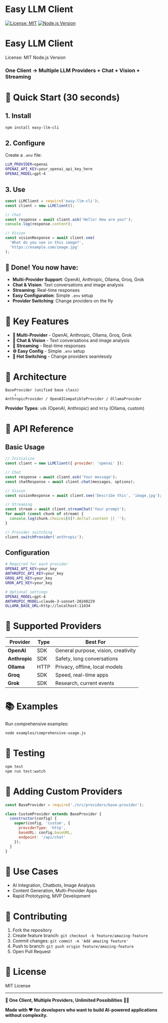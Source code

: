 # Easy LLM Client

[![License: MIT](https://img.shields.io/badge/License-MIT-yellow.svg)](https://opensource.org/licenses/MIT)
[![Node.js Version](https://img.shields.io/badge/node-%3E%3D16.0.0-brightgreen.svg)](https://nodejs.org/)


# Easy LLM Client

License: MIT Node.js Version

### **One Client → Multiple LLM Providers + Chat + Vision + Streaming**

# 🚀 **Quick Start (30 seconds)** 

## 1\. Install

```bash
npm install easy-llm-cli
```

## 2\. Configure

Create a `.env` file:

```bash
LLM_PROVIDER=openai
OPENAI_API_KEY=your_openai_api_key_here
OPENAI_MODEL=gpt-4
```

## 3\. Use

```javascript
const LLMClient = require('easy-llm-cli');
const client = new LLMClient();

// Chat
const response = await client.ask('Hello! How are you?');
console.log(response.content);

// Vision
const visionResponse = await client.see(
  'What do you see in this image?',
  'https://example.com/image.jpg'
);
```

## 🎉 Done! You now have:

* **Multi-Provider Support**: OpenAI, Anthropic, Ollama, Groq, Grok
* **Chat & Vision**: Text conversations and image analysis
* **Streaming**: Real-time responses
* **Easy Configuration**: Simple `.env` setup
* **Provider Switching**: Change providers on the fly

# 🌟 **Key Features** 

* **🔄 Multi-Provider** - OpenAI, Anthropic, Ollama, Groq, Grok
* **💬 Chat & Vision** - Text conversations and image analysis
* **📡 Streaming** - Real-time responses
* **⚙️ Easy Config** - Simple `.env` setup
* **🔧 Hot Switching** - Change providers seamlessly

# 📁 **Architecture** 

```
BaseProvider (unified base class)
    ↓
AnthropicProvider / OpenAICompatibleProvider / OllamaProvider
```

**Provider Types**: `sdk` (OpenAI, Anthropic) and `http` (Ollama, custom)

# 📝 **API Reference** 

## **Basic Usage**

```javascript
// Initialize
const client = new LLMClient({ provider: 'openai' });

// Chat
const response = await client.ask('Your message');
const chatResponse = await client.chat(messages, options);

// Vision
const visionResponse = await client.see('Describe this', 'image.jpg');

// Streaming
const stream = await client.streamChat('Your prompt');
for await (const chunk of stream) {
  console.log(chunk.choices[0]?.delta?.content || '');
}

// Provider switching
client.switchProvider('anthropic');
```

## **Configuration**

```bash
# Required for each provider
OPENAI_API_KEY=your_key
ANTHROPIC_API_KEY=your_key
GROQ_API_KEY=your_key
GROK_API_KEY=your_key

# Optional settings
OPENAI_MODEL=gpt-4
ANTHROPIC_MODEL=claude-3-sonnet-20240229
OLLAMA_BASE_URL=http://localhost:11434
```

# 🚀 **Supported Providers** 

| Provider | Type | Best For |
|----------|------|----------|
| **OpenAI** | SDK | General purpose, vision, creativity |
| **Anthropic** | SDK | Safety, long conversations |
| **Ollama** | HTTP | Privacy, offline, local models |
| **Groq** | SDK | Speed, real-time apps |
| **Grok** | SDK | Research, current events |

# 📚 **Examples** 

Run comprehensive examples:

```bash
node examples/comprehensive-usage.js
```

# 🧪 **Testing** 

```bash
npm test
npm run test:watch
```

# 🔌 **Adding Custom Providers** 

```javascript
const BaseProvider = require('./src/providers/base-provider');

class CustomProvider extends BaseProvider {
  constructor(config) {
    super(config, 'custom', {
      providerType: 'http',
      baseURL: config.baseURL,
      endpoint: '/api/chat'
    });
  }
}
```

# 🎯 **Use Cases** 

* AI Integration, Chatbots, Image Analysis
* Content Generation, Multi-Provider Apps
* Rapid Prototyping, MVP Development

# 🤝 **Contributing** 

1. Fork the repository
2. Create feature branch: `git checkout -b feature/amazing-feature`
3. Commit changes: `git commit -m 'Add amazing feature'`
4. Push to branch: `git push origin feature/amazing-feature`
5. Open Pull Request

# 📄 **License** 

MIT License

---

**🎯 One Client, Multiple Providers, Unlimited Possibilities** 🚀✨

**Made with ❤️ for developers who want to build AI-powered applications without complexity.**
